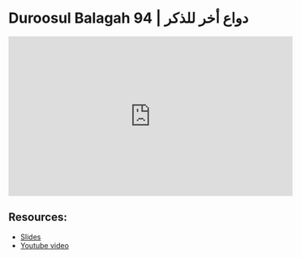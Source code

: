 # Duroosul Balagah 94 | دواع أخر للذكر
                
<iframe width="560" height="315" src="https://www.youtube-nocookie.com/embed/2rxsrXhCzhY?start=0" frameborder="0" allow="accelerometer; autoplay; encrypted-media; gyroscope; picture-in-picture" allowfullscreen="allowfullscreen">
</iframe><BR>

## Resources:
- [Slides](https://github.com/arshare/resources_balagha_pdfs)
- [Youtube video](https://www.youtube.com/watch?v=2rxsrXhCzhY&list=PLzn0qdi6JpdvvXVuJ7kIusNquSxeyKJvc)

